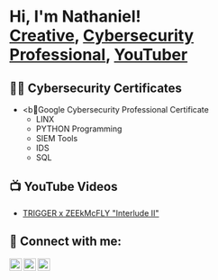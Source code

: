 
<h1>Hi, I'm Nathaniel! <br/><a href="https://github.com/cyberswayzeworld">Creative</a>, <a href="https://www.swayzeworld.com/">Cybersecurity Professional</a>, <a href="https://www.youtube.com/channel/UChaZjfOIB3RTxq_lqx6Nkuw">YouTuber</a></h1>

<h2>👨‍💻 Cybersecurity Certificates </h2>

- <b🧾Google Cybersecurity Professional Certificate </b>
  - LINX
  - PYTHON Programming
  - SIEM Tools
  - IDS
  - SQL

<h2>📺 YouTube Videos</h2>

- [TRIGGER x ZEEkMcFLY "Interlude II"](https://youtu.be/a4lRFRIiLwc?si=kdrkPPKANDOjXAxH)


<h2> 🤳 Connect with me:</h2>

[<img align="left" alt="JoshMadakor | YouTube" width="22px" src="https://cdn.jsdelivr.net/npm/simple-icons@v3/icons/youtube.svg" />][youtube]
[<img align="left" alt="JoshMadakor | Twitter" width="22px" src="https://cdn.jsdelivr.net/npm/simple-icons@v3/icons/twitter.svg" />][twitter]

[<img align="left" alt="JoshMadakor | Instagram" width="22px" src="https://cdn.jsdelivr.net/npm/simple-icons@v3/icons/instagram.svg" />][instagram]

[twitter]: https://twitter.com/zeekmcfly
[youtube]: https://youtube.com/@swayzeworldtv?si=7oR4rlsQyTBt7GbW
[instagram]: https://www.instagram.com/ZEEKMCFLY/
[SWA¥ZEWORLD]: https://swayzeworld.com/

<!--
**joshmadakor1/joshmadakor1** is a ✨ _special_ ✨ repository because its `README.md` (this file) appears on your GitHub profile.

Here are some ideas to get you started:

- 🔭 I’m currently working on ...
- 🌱 I’m currently learning ...
- 👯 I’m looking to collaborate on ...
- 🤔 I’m looking for help with ...
- 💬 Ask me about ...
- 📫 How to reach me: ...
- 😄 Pronouns: ...
- ⚡ Fun fact: ...
-->
